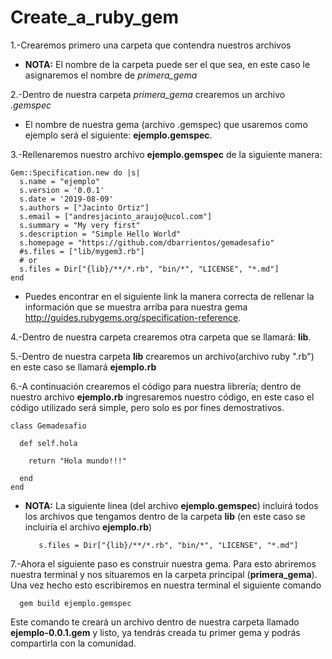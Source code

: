 # Create_a_ruby_gem

1.-Crearemos primero una carpeta que contendra nuestros archivos 

+ __NOTA:__ El nombre de la carpeta puede ser el que sea, en este caso le asignaremos el nombre de *primera_gema*

2.-Dentro de nuestra carpeta *primera_gema* crearemos un archivo *.gemspec*
+ El nombre de nuestra gema (archivo .gemspec) que usaremos como ejemplo será el siguiente: __ejemplo.gemspec__.

3.-Rellenaremos nuestro archivo __ejemplo.gemspec__ de la siguiente manera:
   
    Gem::Specification.new do |s|
      s.name = "ejemplo"
      s.version = '0.0.1'
      s.date = '2019-08-09'
      s.authors = ["Jacinto Ortiz"]
      s.email = ["andresjacinto_araujo@ucol.com"]
      s.summary = "My very first"
      s.description = "Simple Hello World"
      s.homepage = "https://github.com/dbarrientos/gemadesafio"
      #s.files = ["lib/mygem3.rb"]
      # or
      s.files = Dir["{lib}/**/*.rb", "bin/*", "LICENSE", "*.md"]
    end


+ Puedes encontrar en el siguiente link la manera correcta de rellenar la información que se muestra arriba para nuestra gema http://guides.rubygems.org/specification-reference.
      
4.-Dentro de nuestra carpeta crearemos otra carpeta que se llamará: __lib__.

5.-Dentro de nuestra carpeta __lib__ crearemos un archivo(archivo ruby ".rb") en este caso se llamará __ejemplo.rb__

6.-A continuación crearemos el código para nuestra librería; dentro de nuestro archivo __ejemplo.rb__ ingresaremos nuestro código, en este caso el código utilizado será simple, pero solo es por fines demostrativos.

    class Gemadesafio
       
      def self.hola
        
        return "Hola mundo!!!"
        
      end
    end
    
+ __NOTA:__ La siguiente linea (del archivo __ejemplo.gemspec__) incluirá todos los archivos que tengamos dentro de la carpeta __lib__ (en este caso se incluiría el archivo __ejemplo.rb__)
   
         s.files = Dir["{lib}/**/*.rb", "bin/*", "LICENSE", "*.md"]
         
7.-Ahora el siguiente paso es construir nuestra gema. Para esto abriremos nuestra terminal y nos situaremos en la carpeta principal (__primera_gema__). Una vez hecho esto escribiremos en nuestra terminal el siguiente comando 
     
      gem build ejemplo.gemspec
      
Este comando te creará un archivo dentro de nuestra carpeta llamado __ejemplo-0.0.1.gem__ y listo, ya tendrás creada tu primer gema y podrás compartirla con la comunidad.
